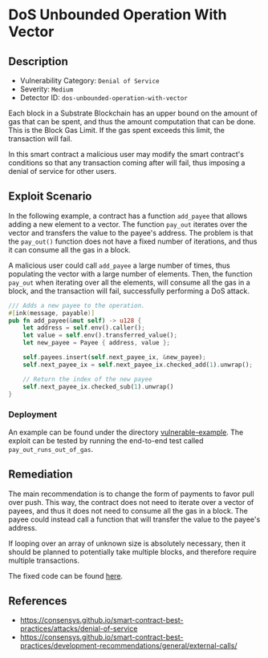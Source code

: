 # DoS Unbounded Operation With Vector
## Description
- Vulnerability Category: `Denial of Service`
- Severity: `Medium`
- Detector ID: `dos-unbounded-operation-with-vector`

Each block in a Substrate Blockchain has an upper bound on the amount of gas 
that can be spent, and thus the amount computation that can be done. This is 
the Block Gas Limit. If the gas spent exceeds this limit, the transaction 
will fail.

In this smart contract a malicious user may modify the smart contract's
conditions so that any transaction coming after will fail, thus imposing
a denial of service for other users.
## Exploit Scenario
In the following example, a contract has a function `add_payee` that allows 
adding a new element to a vector. The function `pay_out` iterates over the 
vector and transfers the value to the payee's address. The problem is that 
the `pay_out()` function does not have a fixed number of iterations, and thus 
it can consume all the gas in a block.

A malicious user could call `add_payee` a large number of times, thus 
populating the vector with a large number of elements. Then, the function 
`pay_out` when iterating over all the elements, will consume all the gas in 
a block, and the transaction will fail, successfully performing a DoS attack.

```rust
/// Adds a new payee to the operation.
#[ink(message, payable)]
pub fn add_payee(&mut self) -> u128 {
    let address = self.env().caller();
    let value = self.env().transferred_value();
    let new_payee = Payee { address, value };

    self.payees.insert(self.next_payee_ix, &new_payee);
    self.next_payee_ix = self.next_payee_ix.checked_add(1).unwrap();

    // Return the index of the new payee
    self.next_payee_ix.checked_sub(1).unwrap()
}
```

### Deployment
An example can be found under the directory 
[vulnerable-example](./vulnerable-example). The exploit can be tested by
running the end-to-end test called `pay_out_runs_out_of_gas`.

## Remediation
The main recommendation is to change the form of payments to favor pull over 
push. This way, the contract does not need to iterate over a vector of payees,
and thus it does not need to consume all the gas in a block. The payee could 
instead call a function that will transfer the value to the payee's address.

If looping over an array of unknown size is absolutely necessary, then it 
should be planned to potentially take multiple blocks, and therefore require
multiple transactions.

The fixed code can be found [here](remediated-example/lib.rs).

## References
- https://consensys.github.io/smart-contract-best-practices/attacks/denial-of-service
- https://consensys.github.io/smart-contract-best-practices/development-recommendations/general/external-calls/
